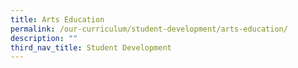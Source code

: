 ```yaml
---
title: Arts Education
permalink: /our-curriculum/student-development/arts-education/
description: ""
third_nav_title: Student Development
---
```

